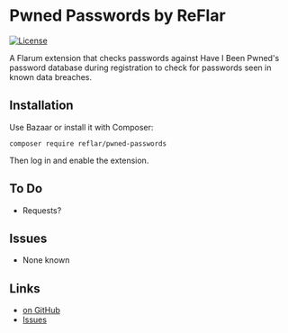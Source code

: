 # Pwned Passwords by ReFlar

[![License](https://img.shields.io/badge/license-MIT-blue.svg)](https://github.com/ReFlar/pwned-passwords/blob/master/LICENSE)

A Flarum extension that checks passwords against Have I Been Pwned's password database during registration to check for passwords seen in known data breaches.

## Installation

Use Bazaar or install it with Composer:

```
composer require reflar/pwned-passwords
```

Then log in and enable the extension.

## To Do

- Requests?

## Issues

- None known

## Links

- [on GitHub](https://github.com/ReFlar/pwned-passwords)
- [Issues](https://github.com/ReFlar/pwned-passwords/issues)

